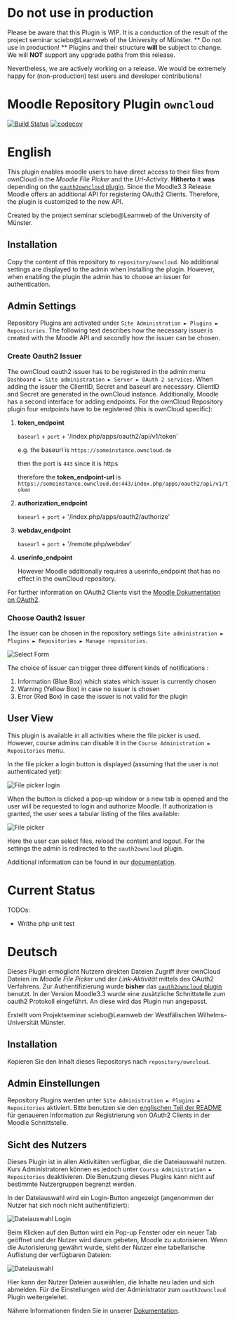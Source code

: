 # Do not use in production
Please be aware that this Plugin is WIP. 
It is a conduction of the result of the project seminar sciebo@Learnweb of the University of Münster. 
** Do not use in production! ** Plugins and their structure **will** be subject to change. 
We will **NOT** support any upgrade paths from this release.

Nevertheless, we are actively working on a release. We would be extremely happy for (non-production) test users and developer contributions!

# Moodle Repository Plugin `owncloud`

[![Build Status](https://travis-ci.org/pssl16/moodle-repository_owncloud.svg?branch=master)](https://travis-ci.org/pssl16/moodle-repository_owncloud)
[![codecov](https://codecov.io/gh/pssl16/moodle-repository_owncloud/branch/master/graph/badge.svg)](https://codecov.io/gh/pssl16/moodle-repository_owncloud)

# English

This plugin enables moodle users to have direct access to their files from ownCloud in the *Moodle File Picker* and the *Url-Activity*. 
**Hitherto** it **was** depending on the [`oauth2owncloud` plugin](https://github.com/pssl16/moodle-tool_oauth2owncloud). 
Since the Moodle3.3 Release Moodle offers an additional API for registering OAuth2 Clients. 
Therefore, the plugin is customized to the new API. 

Created by the project seminar sciebo@Learnweb of the University of Münster.

## Installation

Copy the content of this repository to `repository/owncloud`. No additional settings are displayed to the admin when installing the plugin. 
However, when enabling the plugin the admin has to choose an issuer for authentication.

## Admin Settings

Repository Plugins are activated under `Site Administration ► Plugins ► Repositories`.
The following text describes how the necessary issuer is created with the Moodle API and secondly 
how the issuer can be chosen.

### Create Oauth2 Issuer
The ownCloud oauth2 issuer has to be registered in the admin menu `Dashboard ► Site administration ► Server ► OAuth 2 services`.
When adding the issuer the ClientID, Secret and baseurl are necessary. ClientID and Secret are generated in the ownCloud instance.
Additionally, Moodle has a second interface for adding endpoints. 
For the ownCloud Repository plugin four endpoints have to be registered (this is ownCloud specific): 
1. **token_endpoint** 
   
   ```baseurl``` + ```port``` + '/index.php/apps/oauth2/api/v1/token'

    e.g. the baseurl is ```https://someinstance.owncloud.de```
    
    then the port is ```443``` since it is https
    
    therefore the **token_endpoint-url** is ```https://someinstance.owncloud.de:443/index.php/apps/oauth2/api/v1/token```
2. **authorization_endpoint** 

   ```baseurl``` + ```port``` + '/index.php/apps/oauth2/authorize'
3. **webdav_endpoint** 	

   ```baseurl``` + ```port``` + '/remote.php/webdav'
4. **userinfo_endpoint** 

   However Moodle additionally requires a userinfo_endpoint that has no effect in the ownCloud repository. 

For further information on OAuth2 Clients visit the [Moodle Dokumentation on OAuth2](https://docs.moodle.org/dev/OAuth_2_API).

### Choose Oauth2 Issuer
The issuer can be chosen in the repository settings ```Site administration ► Plugins ► Repositories ► Manage repositories```.

![Select Form](pix/owncloudissuer.png)

The choice of issuer can trigger three different kinds of notifications :
1. Information (Blue Box) which states which issuer is currently chosen
2. Warning (Yellow Box) in case no issuer is chosen
3. Error (Red Box) in case the issuer is not valid for the plugin

## User View

This plugin is available in all activities where the file picker is used. However, course admins can disable it in the `Course Administration ► Repositories` menu.

In the file picker a login button is displayed (assuming that the user is not authenticated yet):

![File picker login](pix/file_picker_login.png)

When the button is clicked a pop-up window or a new tab is opened and the user will be requested to login and authorize Moodle. If authorization is granted, the user sees a tabular listing of the files available:

![File picker](pix/file_picker_files.png)

Here the user can select files, reload the content and logout. For the settings the admin is redirected to the `oauth2owncloud` plugin.

Additional information can be found in our [documentation](https://pssl16.github.io).
# Current Status
TODOs:
* Writhe php unit test

# Deutsch

Dieses Plugin ermöglicht Nutzern direkten Dateien Zugriff ihrer ownCloud Dateien im *Moodle File Picker* und der *Link-Aktivität* mittels des OAuth2 Verfahrens.
Zur Authentifizierung wurde **bisher** das [`oauth2owncloud` plugin](https://github.com/pssl16/moodle-tool_oauth2owncloud) benutzt.
In der Version Moodle3.3 wurde eine zusätzliche Schnittstelle zum oauth2 Protokoll eingeführt. An diese wird das Plugin nun angepasst.

Erstellt vom Projektseminar sciebo@Learnweb der Westfälischen Wilhelms-Universität Münster.

## Installation

Kopieren Sie den Inhalt dieses Repositorys nach `repository/owncloud`.

## Admin Einstellungen

Repository Plugins werden unter `Site Administration ► Plugins ► Repositories` aktiviert.
Bitte benutzen sie den [englischen Teil der README](#create-oauth2-issuer) für genaueren Information zur Registrierung von OAuth2 Clients in der Moodle Schnittstelle.
## Sicht des Nutzers

Dieses Plugin ist in allen Aktivitäten verfügbar, die die Dateiauswahl nutzen. Kurs Administratoren können es jedoch unter `Course Administration ► Repositories` deaktivieren. Die Benutzung dieses Plugins kann nicht auf bestimmte Nutzergruppen begrenzt werden.

In der Dateiauswahl wird ein Login-Button angezeigt (angenommen der Nutzer hat sich noch nicht authentifiziert):

![Dateiauswahl Login](pix/file_picker_login.png)

Beim Klicken auf den Button wird ein Pop-up Fenster oder ein neuer Tab geöffnet und der Nutzer wird darum gebeten, Moodle zu autorisieren. Wenn die Autorisierung gewährt wurde, sieht der Nutzer eine tabellarische Auflistung der verfügbaren Dateien:

![Dateiauswahl](pix/file_picker_files.png)

Hier kann der Nutzer Dateien auswählen, die Inhalte neu laden und sich abmelden. Für die Einstellungen wird der Administrator zum `oauth2owncloud` Plugin weitergeleitet.

Nähere Informationen finden Sie in unserer [Dokumentation](https://pssl16.github.io).
